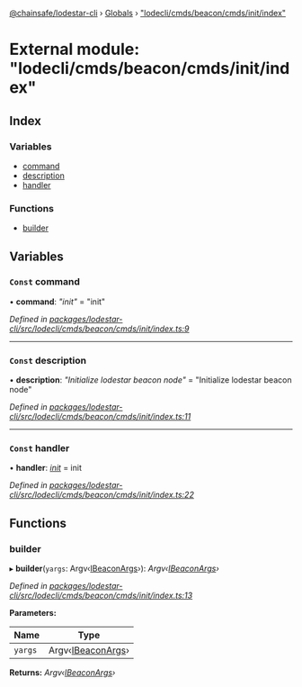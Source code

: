 [@chainsafe/lodestar-cli](../README.md) › [Globals](../globals.md) › ["lodecli/cmds/beacon/cmds/init/index"](_lodecli_cmds_beacon_cmds_init_index_.md)

# External module: "lodecli/cmds/beacon/cmds/init/index"

## Index

### Variables

* [command](_lodecli_cmds_beacon_cmds_init_index_.md#const-command)
* [description](_lodecli_cmds_beacon_cmds_init_index_.md#const-description)
* [handler](_lodecli_cmds_beacon_cmds_init_index_.md#const-handler)

### Functions

* [builder](_lodecli_cmds_beacon_cmds_init_index_.md#builder)

## Variables

### `Const` command

• **command**: *"init"* = "init"

*Defined in [packages/lodestar-cli/src/lodecli/cmds/beacon/cmds/init/index.ts:9](https://github.com/ChainSafe/lodestar/blob/1d5598773/packages/lodestar-cli/src/lodecli/cmds/beacon/cmds/init/index.ts#L9)*

___

### `Const` description

• **description**: *"Initialize lodestar beacon node"* = "Initialize lodestar beacon node"

*Defined in [packages/lodestar-cli/src/lodecli/cmds/beacon/cmds/init/index.ts:11](https://github.com/ChainSafe/lodestar/blob/1d5598773/packages/lodestar-cli/src/lodecli/cmds/beacon/cmds/init/index.ts#L11)*

___

### `Const` handler

• **handler**: *[init](_lodecli_cmds_beacon_cmds_init_init_.md#init)* = init

*Defined in [packages/lodestar-cli/src/lodecli/cmds/beacon/cmds/init/index.ts:22](https://github.com/ChainSafe/lodestar/blob/1d5598773/packages/lodestar-cli/src/lodecli/cmds/beacon/cmds/init/index.ts#L22)*

## Functions

###  builder

▸ **builder**(`yargs`: Argv‹[IBeaconArgs](../interfaces/_lodecli_cmds_beacon_options_index_.ibeaconargs.md)›): *Argv‹[IBeaconArgs](../interfaces/_lodecli_cmds_beacon_options_index_.ibeaconargs.md)›*

*Defined in [packages/lodestar-cli/src/lodecli/cmds/beacon/cmds/init/index.ts:13](https://github.com/ChainSafe/lodestar/blob/1d5598773/packages/lodestar-cli/src/lodecli/cmds/beacon/cmds/init/index.ts#L13)*

**Parameters:**

Name | Type |
------ | ------ |
`yargs` | Argv‹[IBeaconArgs](../interfaces/_lodecli_cmds_beacon_options_index_.ibeaconargs.md)› |

**Returns:** *Argv‹[IBeaconArgs](../interfaces/_lodecli_cmds_beacon_options_index_.ibeaconargs.md)›*
